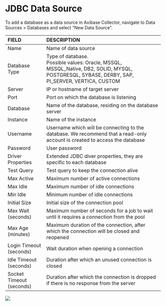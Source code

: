 # JDBC Data Source

To add a database as a data source in Axibase Collector, navigate to Data Sources > Databases and select “New Data Source”.

| FIELD        | DESCRIPTION |
|:-------------|:-------------|
| Name | Name of data source |
| Database Type  | Type of database. <br> Possible values: Oracle, MSSQL, MSSQL_Native, DB2, SOLID, MYSQL, POSTGRESQL, SYBASE, DERBY, SAP, PI_SERVER, VERTICA, CUSTOM      |
| Server | IP or hostname of target server |
| Port | Port on which the database is listening |
| Database | Name of the database, residing on the database server |
| Instance | Name of the instance |
| Username | Username which will be connecting to the database. We recommend that a read-only account is created to access the database |
| Password | User password | 
| Driver Properties | Extended JDBC diver properties, they are specific to each database |
| Test Query | Test query to keep the connection alive |
| Max Active | Maximum number of active connections |
| Max Idle | Maximum number of idle connections | 
| Min Idle | Minimum number of idle connections |
| Initial Size | Initial size of the connection pool |
| Max Wait (seconds) | Maximum number of seconds for a job to wait until it requires a connection from the pool |
| Max Age (minutes) | Maximum duration of the connection, after which the connection will be closed and reopened |
| Login Timeout (seconds) | Wait duration when opening a connection |
| Idle Timeout (seconds) | Duration after which an unused connection is closed |
| Socket Timeout (seconds) | Duration after which the connection is dropped if there is no response from the server |

![](http://axibase.com/wp-content/uploads/2015/05/database_data_source.png)
